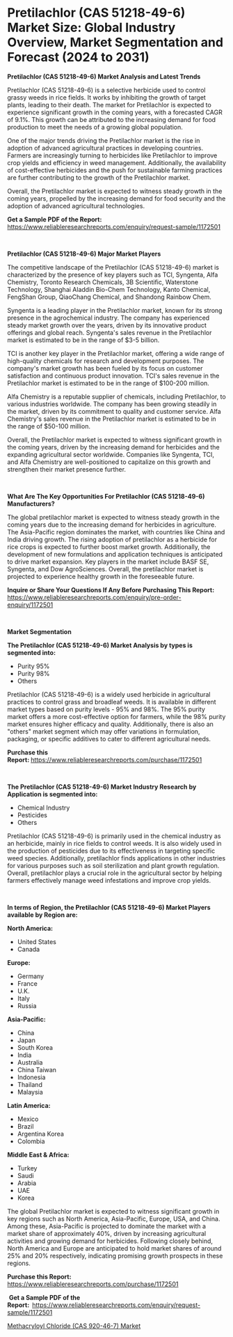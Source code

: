 <p><h1>Pretilachlor (CAS 51218-49-6) Market Size: Global Industry Overview, Market Segmentation and Forecast (2024 to 2031)</h1></p><p><strong>Pretilachlor (CAS 51218-49-6) Market Analysis and Latest Trends</strong></p>
<p><p>Pretilachlor (CAS 51218-49-6) is a selective herbicide used to control grassy weeds in rice fields. It works by inhibiting the growth of target plants, leading to their death. The market for Pretilachlor is expected to experience significant growth in the coming years, with a forecasted CAGR of 9.1%. This growth can be attributed to the increasing demand for food production to meet the needs of a growing global population.</p><p>One of the major trends driving the Pretilachlor market is the rise in adoption of advanced agricultural practices in developing countries. Farmers are increasingly turning to herbicides like Pretilachlor to improve crop yields and efficiency in weed management. Additionally, the availability of cost-effective herbicides and the push for sustainable farming practices are further contributing to the growth of the Pretilachlor market.</p><p>Overall, the Pretilachlor market is expected to witness steady growth in the coming years, propelled by the increasing demand for food security and the adoption of advanced agricultural technologies.</p></p>
<p><strong>Get a Sample PDF of the Report:&nbsp;</strong> <a href="https://www.reliableresearchreports.com/enquiry/request-sample/1172501">https://www.reliableresearchreports.com/enquiry/request-sample/1172501</a></p>
<p>&nbsp;</p>
<p><strong>Pretilachlor (CAS 51218-49-6) Major Market Players</strong></p>
<p><p>The competitive landscape of the Pretilachlor (CAS 51218-49-6) market is characterized by the presence of key players such as TCI, Syngenta, Alfa Chemistry, Toronto Research Chemicals, 3B Scientific, Waterstone Technology, Shanghai Aladdin Bio-Chem Technology, Kanto Chemical, FengShan Group, QiaoChang Chemical, and Shandong Rainbow Chem.</p><p>Syngenta is a leading player in the Pretilachlor market, known for its strong presence in the agrochemical industry. The company has experienced steady market growth over the years, driven by its innovative product offerings and global reach. Syngenta's sales revenue in the Pretilachlor market is estimated to be in the range of $3-5 billion.</p><p>TCI is another key player in the Pretilachlor market, offering a wide range of high-quality chemicals for research and development purposes. The company's market growth has been fueled by its focus on customer satisfaction and continuous product innovation. TCI's sales revenue in the Pretilachlor market is estimated to be in the range of $100-200 million.</p><p>Alfa Chemistry is a reputable supplier of chemicals, including Pretilachlor, to various industries worldwide. The company has been growing steadily in the market, driven by its commitment to quality and customer service. Alfa Chemistry's sales revenue in the Pretilachlor market is estimated to be in the range of $50-100 million.</p><p>Overall, the Pretilachlor market is expected to witness significant growth in the coming years, driven by the increasing demand for herbicides and the expanding agricultural sector worldwide. Companies like Syngenta, TCI, and Alfa Chemistry are well-positioned to capitalize on this growth and strengthen their market presence further.</p></p>
<p>&nbsp;</p>
<p><strong>What Are The Key Opportunities For Pretilachlor (CAS 51218-49-6) Manufacturers?</strong></p>
<p><p>The global pretilachlor market is expected to witness steady growth in the coming years due to the increasing demand for herbicides in agriculture. The Asia-Pacific region dominates the market, with countries like China and India driving growth. The rising adoption of pretilachlor as a herbicide for rice crops is expected to further boost market growth. Additionally, the development of new formulations and application techniques is anticipated to drive market expansion. Key players in the market include BASF SE, Syngenta, and Dow AgroSciences. Overall, the pretilachlor market is projected to experience healthy growth in the foreseeable future.</p></p>
<p><strong>Inquire or Share Your Questions If Any Before Purchasing This Report:</strong> <a href="https://www.reliableresearchreports.com/enquiry/pre-order-enquiry/1172501">https://www.reliableresearchreports.com/enquiry/pre-order-enquiry/1172501</a></p>
<p>&nbsp;</p>
<p><strong>Market Segmentation</strong></p>
<p><strong>The Pretilachlor (CAS 51218-49-6) Market Analysis by types is segmented into:</strong></p>
<p><ul><li>Purity 95%</li><li>Purity 98%</li><li>Others</li></ul></p>
<p><p>Pretilachlor (CAS 51218-49-6) is a widely used herbicide in agricultural practices to control grass and broadleaf weeds. It is available in different market types based on purity levels - 95% and 98%. The 95% purity market offers a more cost-effective option for farmers, while the 98% purity market ensures higher efficacy and quality. Additionally, there is also an "others" market segment which may offer variations in formulation, packaging, or specific additives to cater to different agricultural needs.</p></p>
<p><strong>Purchase this Report:&nbsp;</strong><a href="https://www.reliableresearchreports.com/purchase/1172501">https://www.reliableresearchreports.com/purchase/1172501</a></p>
<p>&nbsp;</p>
<p><strong>The Pretilachlor (CAS 51218-49-6) Market Industry Research by Application is segmented into:</strong></p>
<p><ul><li>Chemical Industry</li><li>Pesticides</li><li>Others</li></ul></p>
<p><p>Pretilachlor (CAS 51218-49-6) is primarily used in the chemical industry as an herbicide, mainly in rice fields to control weeds. It is also widely used in the production of pesticides due to its effectiveness in targeting specific weed species. Additionally, pretilachlor finds applications in other industries for various purposes such as soil sterilization and plant growth regulation. Overall, pretilachlor plays a crucial role in the agricultural sector by helping farmers effectively manage weed infestations and improve crop yields.</p></p>
<p>&nbsp;</p>
<p><strong>In terms of Region, the Pretilachlor (CAS 51218-49-6) Market Players available by Region are:</strong></p>
<p>
    <p> <strong> North America: </strong>
        <ul>
            <li>United States</li>
            <li>Canada</li>
        </ul>
        </p> 
    <p> <strong> Europe: </strong>
        <ul>
            <li>Germany</li>
            <li>France</li>
            <li>U.K.</li>
            <li>Italy</li>
            <li>Russia</li>
        </ul>
        </p> 
    <p> <strong> Asia-Pacific: </strong>
        <ul>
            <li>China</li>
            <li>Japan</li>
            <li>South Korea</li>
            <li>India</li>
            <li>Australia</li>
            <li>China Taiwan</li>
            <li>Indonesia</li>
            <li>Thailand</li>
            <li>Malaysia</li>
        </ul>
        </p> 
    <p> <strong> Latin America: </strong>
        <ul>
            <li>Mexico</li>
            <li>Brazil</li>
            <li>Argentina Korea</li>
            <li>Colombia</li>
        </ul>
        </p> 
    <p> <strong> Middle East & Africa: </strong>
        <ul>
            <li>Turkey</li>
            <li>Saudi</li>
            <li>Arabia</li>
            <li>UAE</li>
            <li>Korea</li>
        </ul>
    </p>
    </p>
<p><p>The global Pretilachlor market is expected to witness significant growth in key regions such as North America, Asia-Pacific, Europe, USA, and China. Among these, Asia-Pacific is projected to dominate the market with a market share of approximately 40%, driven by increasing agricultural activities and growing demand for herbicides. Following closely behind, North America and Europe are anticipated to hold market shares of around 25% and 20% respectively, indicating promising growth prospects in these regions.</p></p>
<p><strong>Purchase this Report: </strong><a href="https://www.reliableresearchreports.com/purchase/1172501">https://www.reliableresearchreports.com/purchase/1172501</a></p>
<p>&nbsp;<strong>Get a Sample PDF of the Report:&nbsp;&nbsp;</strong><a href="https://www.reliableresearchreports.com/enquiry/request-sample/1172501">https://www.reliableresearchreports.com/enquiry/request-sample/1172501</a></p>
<p><strong></strong></p>
<p><p><a href="https://github.com/GroverBarry/Market-Research-Report-List-4/blob/main/methacryloyl-chloride-cas-920-46-7-market.md">Methacryloyl Chloride (CAS 920-46-7) Market</a></p></p>